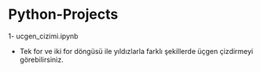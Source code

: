 # Python-Projects

1- ucgen_cizimi.ipynb 

   * Tek for ve iki for döngüsü ile yıldızlarla farklı şekillerde üçgen çizdirmeyi görebilirsiniz.
